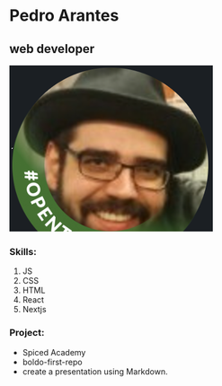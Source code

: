 # Pedro Arantes
## web developer

![](./slackphoto.png)

### Skills:
1. JS<br>
2. CSS<br>
3. HTML<br>
4. React<br>
5. Nextjs

### Project:
- Spiced Academy
- boldo-first-repo
- create a presentation using Markdown.

